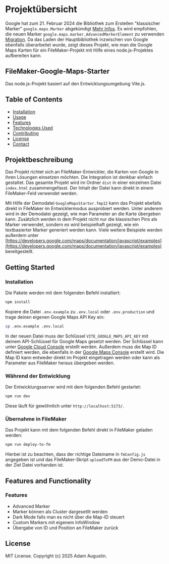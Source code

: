 # Projektübersicht

Google hat zum 21. Februar 2024 die Bibliothek zum Erstellen "klassischer Marker" `google.maps.Marker` abgekündigt [Mehr Infos](https://developers.google.com/maps/deprecations). Es wird empfohlen, die neuen Marker `google.maps.marker.AdvancedMarkerElement` zu verwenden [Migration](https://developers.google.com/maps/documentation/javascript/advanced-markers/migration). Da das Laden der Hauptbibliothek inzwischen  von Google ebenfalls überarbeitet wurde, zeigt dieses Projekt, wie man die Google Maps Karten für ein FileMaker-Projekt mit Hilfe eines node.js-Projektes aufbereiten kann.

## FileMaker-Google-Maps-Starter

Das node.js-Projekt basiert auf den Entwicklungsumgebung Vite.js.

## Table of Contents

- [Installation](#installation)
- [Usage](#usage)
- [Features](#features)
- [Technologies Used](#technologies-used)
- [Contributing](#contributing)
- [License](#license)
- [Contact](#contact)

## Projektbeschreibung

Das Projekt richtet sich an FileMaker-Entwickler, die Karten von Google in ihren Lösungen einsetzen möchten. Die Integration ist denkbar einfach gestaltet. Das gesamte Projekt wird im Ordner `dist` in einer einzelnen Datei `index.html` zusammengefasst. Der Inhalt der Datei kann direkt in einem FileMaker-Feld verwendet werden.

Mit Hilfe der Demodatei `GoogleMapsStarter.fmp12` kann das Projekt ebefalls direkt in FileMaker im Entwicklermodus ausprobiert werden. Unter anderem wird in der Demodatei gezeigt, wie man Parameter an die Karte übergeben kann. Zusätzlich werden in dem Projekt nicht nur die klassischen Pins als Marker verwendet, sondern es wird beispielhaft gezeigt, wie ein textbasierter Marker generiert werden kann. Viele weitere Beispiele werden außerdem unter [https://developers.google.com/maps/documentation/javascript/examples](https://developers.google.com/maps/documentation/javascript/examples) bereitgestellt.

## Getting Started

### Installation

Die Pakete werden mit dem folgenden Befehl installiert:

```bash
npm install
```

Kopiere die Datei `.env.example` zu `.env.local` oder `.env.production` und trage deinen eigenen Google Maps API Key ein:

```bash
cp .env.example .env.local
```

In der neuen Datei muss der Schlüssel `VITE_GOOGLE_MAPS_API_KEY` mit deinem API-Schlüssel für Google Maps gesetzt werden. Der Schlüssel kann unter [Google Cloud Console](https://console.cloud.google.com/apis/credentials/key) erstellt werden. Außerdem muss die Map ID definiert werden, die ebenfalls in der [Google Maps Console](https://console.cloud.google.com/apis/dashboard) erstellt wird. Die Map ID kann entweder direkt im Projekt eingetragen werden oder kann als Parameter aus FileMaker heraus übergeben werden.

### Während der Entwicklung

Der Entwicklungsserver wird mit dem folgenden Befehl gestartet:

```bash
npm run dev
```

Diese läuft für gewöhnlich unter `http://localhost:5173/`.

### Übernahme in FileMaker

Das Projekt kann mit dem folgenden Befehl direkt in FileMaker geladen werden:

```bash
npm run deploy-to-fm
```

Hierbei ist zu beachten, dass der richtige Dateiname in `fmConfig.js` angegeben ist und das FileMaker-Skript `uploadToFM` aus der Demo-Datei in der Ziel Datei vorhanden ist.

## Features and Functionality

### Features

- Advanced Marker
- Marker können als Cluster dargesetllt werden
- Dark Mode falls man es nicht über die Map-ID steuert
- Custom Markers mit eigenem InfoWindow
- Übergabe von ID und Position an FileMaker zurück

## License

MIT License. Copyright (c) 2025 Adam Augustin.
